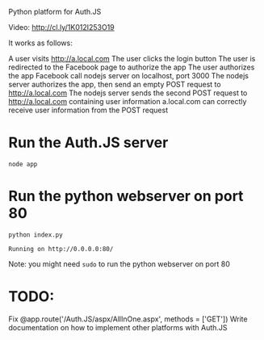Python platform for Auth.JS

Video: http://cl.ly/1K012I253O19

It works as follows: 

A user visits http://a.local.com
The user clicks the login button
The user is redirected to the Facebook page to authorize the app
The user authorizes the app
Facebook call nodejs server on localhost, port 3000
The nodejs server authorizes the app, then send an empty POST request to http://a.local.com
The nodejs server sends the second POST request to http://a.local.com containing user information
a.local.com can correctly receive user information from the POST request

# Run the Auth.JS server

    node app

# Run the python webserver on port 80

    python index.py

    Running on http://0.0.0.0:80/
    
Note: you might need `sudo` to run the python webserver on port 80

# TODO: 
Fix @app.route('/Auth.JS/aspx/AllInOne.aspx', methods = ['GET'])
Write documentation on how to implement other platforms with Auth.JS
